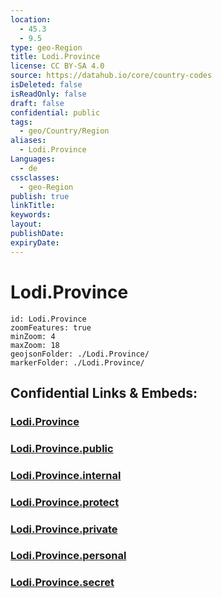 ```yaml
---
location:
  - 45.3
  - 9.5
type: geo-Region
title: Lodi.Province
license: CC BY-SA 4.0
source: https://datahub.io/core/country-codes
isDeleted: false
isReadOnly: false
draft: false
confidential: public
tags:
  - geo/Country/Region
aliases:
  - Lodi.Province
Languages:
  - de
cssclasses:
  - geo-Region
publish: true
linkTitle:
keywords:
layout:
publishDate:
expiryDate:
---
```


# Lodi.Province

```leaflet
id: Lodi.Province
zoomFeatures: true 
minZoom: 4 
maxZoom: 18
geojsonFolder: ./Lodi.Province/
markerFolder: ./Lodi.Province/
```


## Confidential Links & Embeds: 

### [Lodi.Province](/_Standards/Earth/Continent/Europe/Europe~South/Italy/regions~Italy/Lombardy/Lodi.Province.md) 

### [Lodi.Province.public](/_public/Earth/Continent/Europe/Europe~South/Italy/regions~Italy/Lombardy/Lodi.Province.public.md) 

### [Lodi.Province.internal](/_internal/Earth/Continent/Europe/Europe~South/Italy/regions~Italy/Lombardy/Lodi.Province.internal.md) 

### [Lodi.Province.protect](/_protect/Earth/Continent/Europe/Europe~South/Italy/regions~Italy/Lombardy/Lodi.Province.protect.md) 

### [Lodi.Province.private](/_private/Earth/Continent/Europe/Europe~South/Italy/regions~Italy/Lombardy/Lodi.Province.private.md) 

### [Lodi.Province.personal](/_personal/Earth/Continent/Europe/Europe~South/Italy/regions~Italy/Lombardy/Lodi.Province.personal.md) 

### [Lodi.Province.secret](/_secret/Earth/Continent/Europe/Europe~South/Italy/regions~Italy/Lombardy/Lodi.Province.secret.md)


